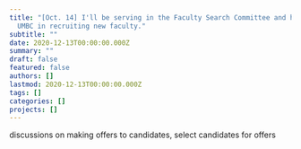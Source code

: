 ```yaml
---
title: "[Oct. 14] I'll be serving in the Faculty Search Committee and helping
  UMBC in recruiting new faculty."
subtitle: ""
date: 2020-12-13T00:00:00.000Z
summary: ""
draft: false
featured: false
authors: []
lastmod: 2020-12-13T00:00:00.000Z
tags: []
categories: []
projects: []
---
```

discussions on making offers to candidates, select candidates for offers
